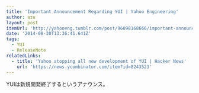 ```yaml
---
title: 'Important Announcement Regarding YUI | Yahoo Engineering'
author: azu
layout: post
itemUrl: 'http://yahooeng.tumblr.com/post/96098168666/important-announcement-regarding-yui'
date: '2014-08-30T13:36:41.641Z'
tags:
  - YUI
  - ReleaseNote
relatedLinks:
  - title: 'Yahoo stopping all new development of YUI | Hacker News'
    url: 'https://news.ycombinator.com/item?id=8243523'
---
```

YUIは新規開発終了するというアナウンス。

